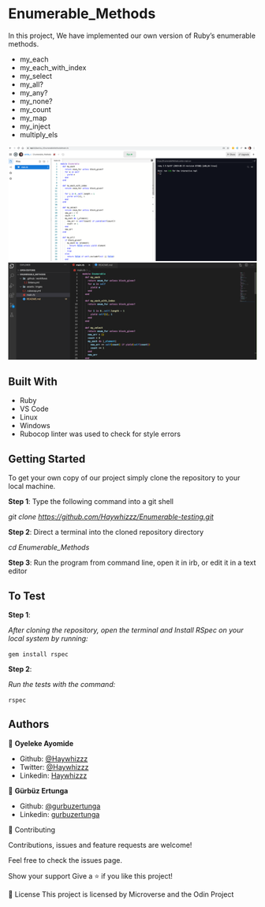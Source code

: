 # Enumerable_Methods

In this project, We have implemented our own version of Ruby’s enumerable methods.

- my_each
- my_each_with_index
- my_select
- my_all?
- my_any?
- my_none?
- my_count
- my_map
- my_inject
- multiply_els

![screenshot](assets/images/replit.png)
![screenshot](assets/images/VS_Code.png)

## Built With

- Ruby
- VS Code
- Linux
- Windows
- Rubocop linter was used to check for style errors

## Getting Started

To get your own copy of our project simply clone the repository to your local machine.

**Step 1**: Type the following command into a git shell

_git clone <https://github.com/Haywhizzz/Enumerable-testing.git>_

**Step 2**: Direct a terminal into the cloned repository directory

_cd Enumerable_Methods_

**Step 3**: Run the program from command line, open it in irb, or edit it in a text editor

## To Test

**Step 1**:

_After cloning the repository, open the terminal and Install RSpec on your local system by running:_

`gem install rspec`

**Step 2**:

_Run the tests with the command:_

`rspec`

## Authors

👤 **Oyeleke Ayomide**

- Github: [@Haywhizzz](https://github.com/Haywhizzz)
- Twitter: [@Haywhizzz](https://twitter.com/Haywhizzz)
- Linkedin: [Haywhizzz](https://www.linkedin.com/in/oyeleke-ayomide-b962421a6/)

👤 **Gürbüz Ertunga**

- Github: [@gurbuzertunga](https://github.com/gurbuzertunga)
- Linkedin: [gurbuzertunga](https://www.linkedin.com/in/gurbuz-ertunga-a607a2a5/)

🤝 Contributing

Contributions, issues and feature requests are welcome!

Feel free to check the issues page.

Show your support
Give a ⭐️ if you like this project!

📝 License
This project is licensed by Microverse and the Odin Project
